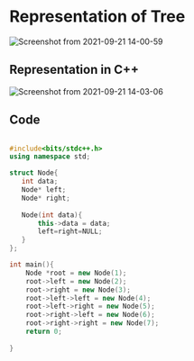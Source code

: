 # Representation of Tree

![Screenshot from 2021-09-21 14-00-59](https://user-images.githubusercontent.com/42698268/134138522-cf676009-8fae-4d6c-b90e-caeaefaa2375.png)

## Representation in C++

![Screenshot from 2021-09-21 14-03-06](https://user-images.githubusercontent.com/42698268/134138866-cc98212a-4dbf-41ff-a0d5-99d326e71c06.png)

## Code

```cpp

#include<bits/stdc++.h>
using namespace std;

struct Node{
   int data;
   Node* left;
   Node* right;
   
   Node(int data){
       this->data = data;
       left=right=NULL;
   }
};

int main(){
    Node *root = new Node(1);
    root->left = new Node(2);
    root->right = new Node(3);
    root->left->left = new Node(4);
    root->left->right = new Node(5);
    root->right->left = new Node(6);
    root->right->right = new Node(7);
    return 0;
    
}
```

